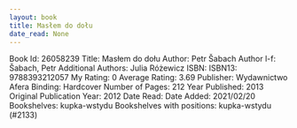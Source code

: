 ```yaml
---
layout: book
title: Masłem do dołu
date_read: None
---
```


Book Id: 26058239
Title: Masłem do dołu
Author: Petr Šabach
Author l-f: Šabach, Petr
Additional Authors: Julia Różewicz
ISBN: 
ISBN13: 9788393212057
My Rating: 0
Average Rating: 3.69
Publisher: Wydawnictwo Afera
Binding: Hardcover
Number of Pages: 212
Year Published: 2013
Original Publication Year: 2012
Date Read: 
Date Added: 2021/02/20
Bookshelves: kupka-wstydu
Bookshelves with positions: kupka-wstydu (#2133)

